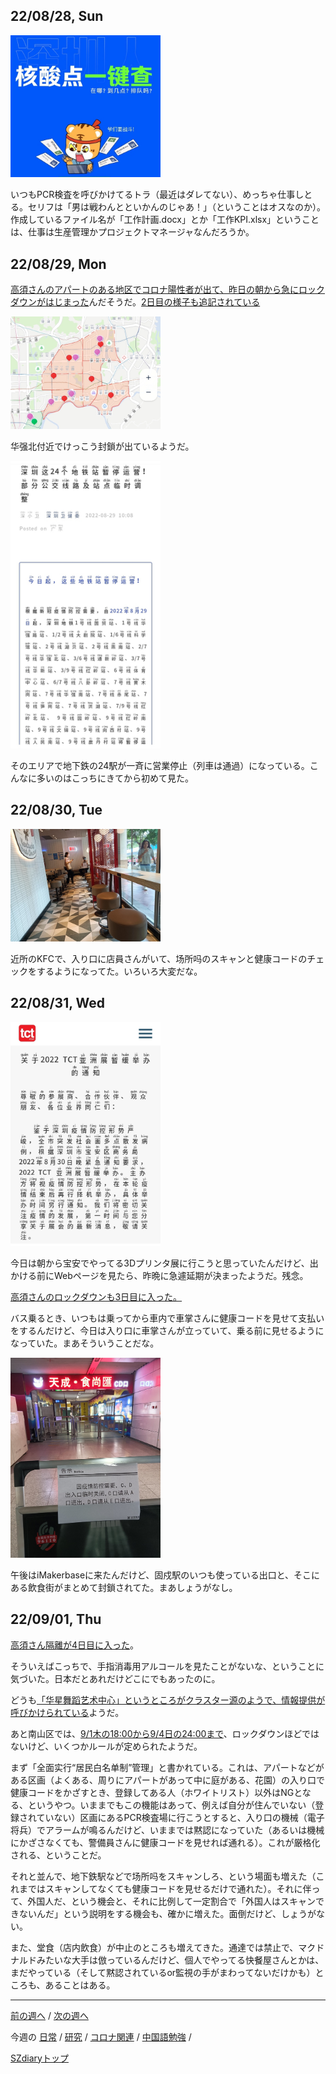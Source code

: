 ## 22/08/28, Sun

<img src="https://github.com/akita11/SZdiary/blob/main/diary/photo/2022-08-28_11.41.38.jpg" width="240px">

いつもPCR検査を呼びかけてるトラ（最近はダレてない）、めっちゃ仕事しとる。セリフは「男は戦わんとといかんのじゃあ！」（ということはオスなのか）。作成しているファイル名が「工作計画.docx」とか「工作KPI.xlsx」ということは、仕事は生産管理かプロジェクトマネージャなんだろうか。


## 22/08/29, Mon

[高須さんのアパートのある地区でコロナ陽性者が出て、昨日の朝から急にロックダウンがはじまった](https://note.com/takasu/n/n89843576ec82)んだそうだ。[2日目の様子も追記されている](https://note.com/takasu/n/n271669f21fa8?from=email)

<img src="https://github.com/akita11/SZdiary/blob/main/diary/photo/2022-08-29_14.43.35.jpg" width="240px">

华强北付近でけっこう封鎖が出ているようだ。

<img src="https://github.com/akita11/SZdiary/blob/main/diary/photo/2022-08-29_10.26.48.jpg" width="240px">

そのエリアで地下鉄の24駅が一斉に営業停止（列車は通過）になっている。こんなに多いのはこっちにきてから初めて見た。


## 22/08/30, Tue

<img src="https://github.com/akita11/SZdiary/blob/main/diary/photo/2022-08-30_08.51.25.jpg" width="240px">

近所のKFCで、入り口に店員さんがいて、场所吗のスキャンと健康コードのチェックをするようになってた。いろいろ大変だな。


## 22/08/31, Wed

<img src="https://github.com/akita11/SZdiary/blob/main/diary/photo/2022-08-31_08.07.17.jpg" width="240px">

今日は朝から宝安でやってる3Dプリンタ展に行こうと思っていたんだけど、出かける前にWebページを見たら、昨晩に急遽延期が決まったようだ。残念。

[高須さんのロックダウンも3日目に入った。](https://note.com/takasu/n/nc74f58ce6632)

バス乗るとき、いつもは乗ってから車内で車掌さんに健康コードを見せて支払いをするんだけど、今日は入り口に車掌さんが立っていて、乗る前に見せるようになっていた。まあそういうことだな。

<img src="https://github.com/akita11/SZdiary/blob/main/diary/photo/2022-08-31_12.51.13.jpg" width="240px">

午後はiMakerbaseに来たんだけど、固戍駅のいつも使っている出口と、そこにある飲食街がまとめて封鎖されてた。まあしょうがなし。


## 22/09/01, Thu

[高須さん隔離が4日目に入った](https://note.com/takasu/n/n671b5980d64d)。

そういえばこっちで、手指消毒用アルコールを見たことがないな、ということに気づいた。日本だとあれだけどこにでもあったのに。

どうも[「华星舞蹈艺术中心」というところがクラスター源のようで、情報提供が呼びかけられている](https://mp.weixin.qq.com/s/U8wDEoCAWVI0D_HVCdeuTw)ようだ。

あと南山区では、[9/1木の18:00から9/4日の24:00まで](https://mp.weixin.qq.com/s/T_LmGSnXWTtytHFSTjNfnQ)、ロックダウンほどではないけど、いくつかルールが定められたようだ。

まず「全面实行“居民白名单制”管理」と書かれている。これは、アパートなどがある区画（よくある、周りにアパートがあって中に庭がある、花園）の入り口で健康コードをかざすとき、登録してある人（ホワイトリスト）以外はNGとなる、というやつ。いままでもこの機能はあって、例えば自分が住んでいない（登録されていない）区画にあるPCR検査場に行こうとすると、入り口の機械（電子将兵）でアラームが鳴るんだけど、いままでは黙認になっていた（あるいは機械にかざさなくても、警備員さんに健康コードを見せれば通れる）。これが厳格化される、ということだ。

それと並んで、地下鉄駅などで场所吗をスキャンしろ、という場面も増えた（これまではスキャンしてなくても健康コードを見せるだけで通れた）。それに伴って、外国人だ、という機会と、それに比例して一定割合で「外国人はスキャンできないんだ」という説明をする機会も、確かに増えた。面倒だけど、しょうがない。

また、堂食（店内飲食）が中止のところも増えてきた。通達では禁止で、マクドナルドみたいな大手は倣っているんだけど、個人でやってる快餐屋さんとかは、まだやっている（そして黙認されているor監視の手がまわってないだけかも）ところも、あることはある。


***

[前の週へ](2208-3.md) /
[次の週へ](2209-1.md)

今週の
[日常](../diary/2208-4.md) /
[研究](../research/2208-4.md) /
[コロナ関連](../covid19/2208-4.md) / 
[中国語勉強](../chinese/2208-4.md) / 

[SZdiaryトップ](../../README.md)
